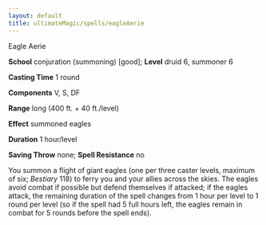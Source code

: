 ```yaml
---
layout: default
title: ultimateMagic/spells/eagleAerie
---
```

Eagle Aerie

**School** conjuration (summoning) [good]; **Level** druid 6, summoner 6

**Casting Time** 1 round

**Components** V, S, DF

**Range** long (400 ft. + 40 ft./level)

**Effect** summoned eagles

**Duration** 1 hour/level

**Saving Throw** none; **Spell Resistance** no

You summon a flight of giant eagles (one per three caster levels, maximum of six; _Bestiary_ 118) to ferry you and your allies across the skies. The eagles avoid combat if possible but defend themselves if attacked; if the eagles attack, the remaining duration of the spell changes from 1 hour per level to 1 round per level (so if the spell had 5 full hours left, the eagles remain in combat for 5 rounds before the spell ends).

